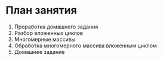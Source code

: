 # План занятия

01. Проработка домашнего задания
02. Разбор вложенных циклов
03. Многомерные массивы
04. Обработка многомерного массива вложенным циклом
05. Домашнее задание